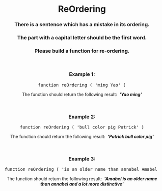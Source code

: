 <div align = 'center'>

# ReOrdering

</div>

<div align = 'center'>

<h3>There is a sentence which has a mistake in its ordering.</h3>

<h3>The part with a capital letter should be the first word.</h3>

<h3>Please build a function for re-ordering.</h3>

<br>

<h3>Example 1:</h3>

<pre>function reOrdering&nbsp;(&nbsp;'ming Yao'&nbsp;)</pre>

<p>The function should return the following result: &nbsp;<strong><em>'Yao ming'</em></strong></p>

<br>

<h3>Example 2:</h3>

<pre>function reOrdering&nbsp;(&nbsp;'bull color pig Patrick'&nbsp;)</pre>

<p>The function should return the following result: &nbsp;<strong><em>'Patrick bull color pig'</em></strong></p>

<br>

<h3>Example 3:</h3>

<pre>function reOrdering&nbsp;(&nbsp;'is an older name than annabel Amabel and a lot more distinctive'&nbsp;)</pre>

<p>The function should return the following result: &nbsp;<strong><em>'Amabel is an older name than annabel and a lot more distinctive'</em></strong></p>

</div>
